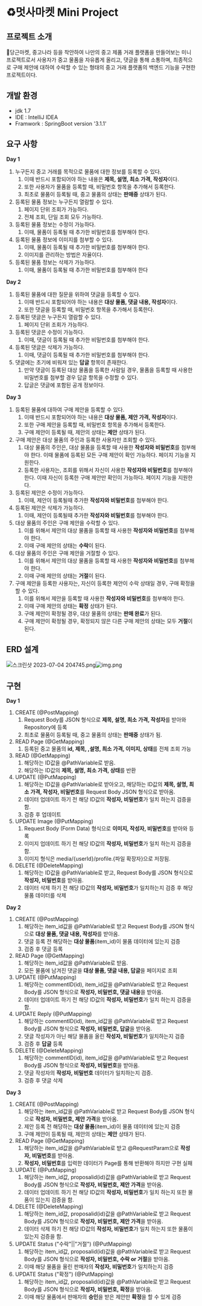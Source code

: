 
# ♻️멋사마켓 Mini Project

## 프로젝트 소개
🥕당근마켓, 중고나라 등을 착안하여 나만의 중고 제품 거래 플랫폼을 만들어보는 미니 프로젝트로서
사용자가 중고 물품을 자유롭게 올리고, 댓글을 통해 소통하며, 최종적으로 구매 제안에 대하여 
수락할 수 있는 형태의 중고 거래 플랫폼의 백엔드 기능을 구현한 프로젝트이다.

## 개발 환경
* jdk 1.7 
* IDE : IntelliJ IDEA
* Framwork : SpringBoot version '3.1.1'

## 요구 사항

**Day 1**
1. 누구든지 중고 거래를 목적으로 물품에 대한 정보를 등록할 수 있다.
    1. 이때 반드시 포함되어야 하는 내용은 **제목, 설명, 최소 가격, 작성자**이다.
    2. 또한 사용자가 물품을 등록할 때, 비밀번호 항목을 추가해서 등록한다.
    3. 최초로 물품이 등록될 때, 중고 물품의 상태는 **판매중** 상태가 된다.
2. 등록된 물품 정보는 누구든지 열람할 수 있다.
    1. 페이지 단위 조회가 가능하다.
    2. 전체 조회, 단일 조회 모두 가능하다.
3. 등록된 물품 정보는 수정이 가능하다.
    1. 이때, 물품이 등록될 때 추가한 비밀번호를 첨부해야 한다.
4. 등록된 물품 정보에 이미지를 첨부할 수 있다.
    1. 이때, 물품이 등록될 때 추가한 비밀번호를 첨부해야 한다.
    2. 이미지를 관리하는 방법은 자율이다.
5. 등록된 물품 정보는 삭제가 가능하다.
    1. 이때, 물품이 등록될 때 추가한 비밀번호를 첨부해야 한다

**Day 2**
1. 등록된 물품에 대한 질문을 위하여 댓글을 등록할 수 있다.
    1. 이때 반드시 포함되어야 하는 내용은 **대상 물품, 댓글 내용, 작성자**이다.
    2. 또한 댓글을 등록할 때, 비밀번호 항목을 추가해서 등록한다.
2. 등록된 댓글은 누구든지 열람할 수 있다.
    1. 페이지 단위 조회가 가능하다.
3. 등록된 댓글은 수정이 가능하다.
    1. 이때, 댓글이 등록될 때 추가한 비밀번호를 첨부해야 한다.
4. 등록된 댓글은 삭제가 가능하다.
    1. 이때, 댓글이 등록될 때 추가한 비밀번호를 첨부해야 한다.
5. 댓글에는 초기에 비워져 있는 **답글** 항목이 존재한다.
    1. 만약 댓글이 등록된 대상 물품을 등록한 사람일 경우, 물품을 등록할 때 사용한 비밀번호를 첨부할 경우 답글 항목을 수정할 수 있다.
    2. 답글은 댓글에 포함된 공개 정보이다.

**Day 3**
1. 등록된 물품에 대하여 구매 제안을 등록할 수 있다.
    1. 이때 반드시 포함되어야 하는 내용은 **대상 물품, 제안 가격, 작성자**이다.
    2. 또한 구매 제안을 등록할 때, 비밀번호 항목을 추가해서 등록한다.
    3. 구매 제안이 등록될 때, 제안의 상태는 **제안** 상태가 된다.
2. 구매 제안은 대상 물품의 주인과 등록한 사용자만 조회할 수 있다.
    1. 대상 물품의 주인은, 대상 물품을 등록할 때 사용한 **작성자와 비밀번호**를 첨부해야 한다. 이때 물품에 등록된 모든 구매 제안이 확인 가능하다. 페이지 기능을 지원한다.
    2. 등록한 사용자는, 조회를 위해서 자신이 사용한 **작성자와 비밀번호**를 첨부해야 한다. 이때 자신이 등록한 구매 제안만 확인이 가능하다. 페이지 기능을 지원한다.
3. 등록된 제안은 수정이 가능하다.
    1. 이때, 제안이 등록될때 추가한 **작성자와 비밀번호**를 첨부해야 한다.
4. 등록된 제안은 삭제가 가능하다.
    1. 이때, 제안이 등록될때 추가한 **작성자와 비밀번호**를 첨부해야 한다.
5. 대상 물품의 주인은 구매 제안을 수락할 수 있다.
    1. 이를 위해서 제안의 대상 물품을 등록할 때 사용한 **작성자와 비밀번호**를 첨부해야 한다.
    2. 이때 구매 제안의 상태는 **수락**이 된다.
6. 대상 물품의 주인은 구매 제안을 거절할 수 있다.
    1. 이를 위해서 제안의 대상 물품을 등록할 때 사용한 **작성자와 비밀번호**를 첨부해야 한다.
    2. 이때 구매 제안의 상태는 **거절**이 된다.
7. 구매 제안을 등록한 사용자는, 자신이 등록한 제안이 수락 상태일 경우, 구매 확정을 할 수 있다.
    1. 이를 위해서 제안을 등록할 때 사용한 **작성자와 비밀번호**를 첨부해야 한다.
    2. 이때 구매 제안의 상태는 **확정** 상태가 된다.
    3. 구매 제안이 확정될 경우, 대상 물품의 상태는 **판매 완료**가 된다.
    4. 구매 제안이 확정될 경우, 확정되지 않은 다른 구매 제안의 상태는 모두 **거절**이 된다.
## ERD 설계
![스크린샷 2023-07-04 204745.png](..%2F..%2FPictures%2FScreenshots%2F%BD%BA%C5%A9%B8%B0%BC%A6%202023-07-04%20204745.png)![img.png](img.png)

## 구현
**Day 1**
1. CREATE (@PostMapping)
   1. Request Body를 JSON 형식으로 **제목, 설명, 최소 가격, 작성자**를 받아와 Repository에 등록
   2. 최초로 물품이 등록될 때, 중고 물품의 상태는 **판매중** 상태가 됨.
2. READ Page (@GetMapping)
   1. 등록된 중고 물품의 **id, 제목, ,설명, 최소 가격, 이미지, 상태**를 전체 조회 가능
3. READ (@GetMapping)
   1. 해당하는 ID값을 @PathVariable로 받음.
   2. 해당하는 ID값의 **제목, 설명, 최소 가격, 상태**를 반환
4. UPDATE (@PutMapping)
   1. 해당하는 ID값을 @PathVariable로 받아오고, 해당하는 ID값의 **제목, 설명, 최소 가격, 작성자, 비밀번호**를 Request Body JSON 형식으로 받아옴. 
   2. 데이터 업데이트 하기 전 해당 ID값의 **작성자, 비밀번호**가 일치 하는지 검증을 함.
   3. 검증 후 업데이트
5. UPDATE Image (@PutMapping)
   1. Request Body (Form Data) 형식으로 **이미지, 작성자, 비밀번호**를 받아와 등록
   2. 이미지 업데이트 하기 전 해당 ID값의 **작성자, 비밀번호**가 일치 하는지 검증을 함.
   3. 이미지 형식은 media/{userId}/profile.{파일 확장자}으로 저장됨.
6. DELETE (@DeleteMapping)
   1. 해당하는 ID값을 @PathVariable로 받고, Request Body를 JSON 형식으로 **작성자, 비밀번호**를 받아옴.
   2. 데이터 삭제 하기 전 해당 ID값의 **작성자, 비밀번호**가 일치하는지 검증 후 해당 물품 데이터를 삭제

**Day 2**
1. CREATE (@PostMapping)
   1. 해당하는 item_id값을 @PathVariable로 받고 Request Body를 JSON 형식으로 **대상 물품, 댓글 내용, 작성자**를 받아옴.
   2. 댓글 등록 전 해당하는 **대상 물품**(item_id)이 물품 데이터에 있는지 검증
   3. 검증 후 댓글 등록
2. READ Page (@GetMapping)
   1. 해당하는 item_id값을 @PathVariable로 받음.
   2. 모든 물품에 남겨진 댓글을 **대상 물품, 댓글 내용, 답글**을 페이지로 조회
3. UPDATE (@PutMapping)
   1. 해당하는 commentID(id), item_id값을 @PathVariable로 받고 Request Body를 JSON 형식으로 **작성자, 비밀번호, 댓글 내용**을 받아옴.
   2. 데이터 업데이트 하기 전 해당 ID값의 **작성자, 비밀번호**가 일치 하는지 검증을 함.
4. UPDATE Reply (@PutMapping)
   1. 해당하는 commentID(id), item_id값을 @PathVariable로 받고 Request Body를 JSON 형식으로 **작성자, 비밀번호, 답글**을 받아옴.
   2. 댓글 작성자가 아닌 해당 물품을 올린 **작성자, 비밀번호**가 일치하는지 검증
   3. 검증 후 **답글** 등록
5. DELETE (@DeleteMapping)
   1. 해당하는 commentID(id), item_id값을 @PathVariable로 받고 Request Body를 JSON 형식으로 **작성자, 비밀번호**을 받아옴.
   2. 댓글 작성자의 **작성자, 비밀번호** 데이터가 일치하는지 검증.
   3. 검증 후 댓글 삭제

**Day 3**
1. CREATE (@PostMapping)
   1. 해당하는 item_id값을 @PathVariable로 받고 Request Body를 JSON 형식으로 **작성자, 비밀번호, 제안 가격**을 받아옴.
   2. 제안 등록 전 해당하는 **대상 물품**(item_id)이 물품 데이터에 있는지 검증
   3. 구매 제안이 등록될 때, 제안의 상태는 **제안** 상태가 된다.
2. READ Page (@GetMapping)
   1. 해당하는 item_id값을 @PathVariable로 받고 @RequestParam으로 **작성자, 비밀번호**를 받아옴.
   2. **작성자, 비밀번호**를 입력한 데이터가 Page를 통해 반환해야 하지만 구현 실패
3. UPDATE (@PutMapping)
   1. 해당하는 item_id값, proposalid(id)값을 @PathVariable로 받고 Request Body를 JSON 형식으로 **작성자, 비밀번호, 제안 가격**을 받아옴.
   2. 데이터 업데이트 하기 전 해당 ID값의 **작성자, 비밀번호**가 일치 하는지 또한 물품이 있는지 검증을 함.
4. DELETE (@DeleteMapping)
   1. 해당하는 item_id값, proposalid(id)값을 @PathVariable로 받고 Request Body를 JSON 형식으로 **작성자, 비밀번호, 제안 가격**을 받아옴.
   2. 데이터 삭제 하기 전 해당 ID값의 **작성자, 비밀번호**가 일치 하는지 또한 물품이 있는지 검증을 함.
5. UPDATE Status ("수락"||"거절") (@PutMapping)
   1. 해당하는 item_id값, proposalid(id)값을 @PathVariable로 받고 Request Body를 JSON 형식으로 **작성자, 비밀번호, 수락 or 거절**을 받아옴.
   2. 이때 해당 물품을 올린 판매자의 **작성자, 비밀번호**가 일치하는지 검증
6. UPDATE Status ("확정") (@PutMapping)
   1. 해당하는 item_id값, proposalid(id)값을 @PathVariable로 받고 Request Body를 JSON 형식으로 **작성자, 비밀번호, 확정**을 받아옴.
   2. 이때 해당 물품에서 판매자의 **승인**을 받은 제안만 **확정**을 할 수 있게 검증